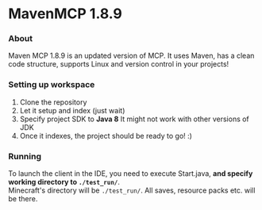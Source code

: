 # MavenMCP 1.8.9

### About

Maven MCP 1.8.9 is an updated version of MCP. It uses Maven, has a clean code structure, supports Linux and version
control in your projects!

### Setting up workspace

1. Clone the repository
2. Let it setup and index (just wait)
3. Specify project SDK to **Java 8** It might not work with other versions of JDK
4. Once it indexes, the project should be ready to go! :)

### Running

To launch the client in the IDE, you need to execute Start.java, **and specify working directory to `./test_run/`**.<br>
Minecraft's directory will be `./test_run/`. All saves, resource packs etc. will be there.
